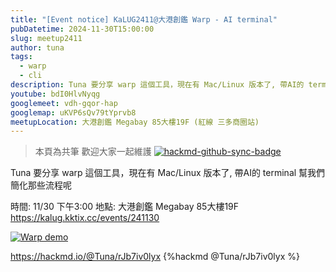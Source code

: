 ```yaml
---
title: "[Event notice] KaLUG2411@大港創鑑 Warp - AI terminal"
pubDatetime: 2024-11-30T15:00:00
slug: meetup2411
author: tuna
tags:
  - warp
  - cli
description: Tuna 要分享 warp 這個工具，現在有 Mac/Linux 版本了, 帶AI的 terminal 幫我們簡化那些流程呢
youtube: bdI0HlvNyqg
googlemeet: vdh-gqor-hap
googlemap: uKVP6sQv79tYprvb8
meetupLocation: 大港創鑑 Megabay 85大樓19F (紅線 三多商圈站)
---
```




> 本頁為共筆 歡迎大家一起維護
> [![hackmd-github-sync-badge](https://hackmd.io/iYx5Gh0OTbKM1JIOQ8U3TQ/badge)](https://hackmd.io/iYx5Gh0OTbKM1JIOQ8U3TQ)



Tuna 要分享 warp 這個工具，現在有 Mac/Linux 版本了, 帶AI的 terminal 幫我們簡化那些流程呢

時間: 11/30 下午3:00
地點: 大港創鑑 Megabay 85大樓19F
https://kalug.kktix.cc/events/241130


[![Warp demo](https://img.youtube.com/vi/34INSNevPOk/0.jpg)](https://www.youtube.com/watch?v=34INSNevPOk)


https://hackmd.io/@Tuna/rJb7iv0lyx
{%hackmd @Tuna/rJb7iv0lyx %}